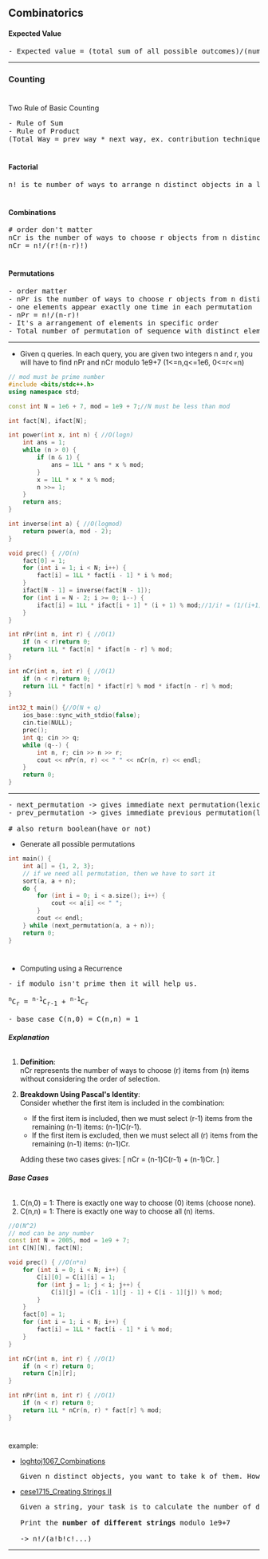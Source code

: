 ## Combinatorics

#### Expected Value

<pre>
- Expected value = (total sum of all possible outcomes)/(number of all possible outcome)
</pre>

---

### Counting

#

Two Rule of Basic Counting

<pre>
- Rule of Sum
- Rule of Product
(Total Way = prev way * next way, ex. contribution technique)
</pre>

#

#### Factorial

<pre>
n! is te number of ways to arrange n distinct objects in a line.
</pre>

#

#### Combinations

<pre>
# order don't matter
nCr is the number of ways to choose r objects from n distinct objects.
nCr = n!/(r!(n-r)!)
</pre>

#

#### Permutations

<pre>
- order matter
- nPr is the number of ways to choose r objects from n distinct objects and arrange them in line.
- one elements appear exactly one time in each permutation
- nPr = n!/(n-r)!
- It's a arrangement of elements in specific order
- Total number of permutation of sequence with distinct elements of lengths n is n!
</pre>

---

- Given q queries. In each query, you are given two integers n and r, you will have to find nPr and nCr modulo 1e9+7 (1<=n,q<=1e6, 0<=r<=n)

```cpp
// mod must be prime number
#include <bits/stdc++.h>
using namespace std;

const int N = 1e6 + 7, mod = 1e9 + 7;//N must be less than mod

int fact[N], ifact[N];

int power(int x, int n) { //O(logn)
    int ans = 1;
    while (n > 0) {
        if (n & 1) {
            ans = 1LL * ans * x % mod;
        }
        x = 1LL * x * x % mod;
        n >>= 1;
    }
    return ans;
}

int inverse(int a) { //O(logmod)
    return power(a, mod - 2);
}

void prec() { //O(n)
    fact[0] = 1;
    for (int i = 1; i < N; i++) {
        fact[i] = 1LL * fact[i - 1] * i % mod;
    }
    ifact[N - 1] = inverse(fact[N - 1]);
    for (int i = N - 2; i >= 0; i--) {
        ifact[i] = 1LL * ifact[i + 1] * (i + 1) % mod;//1/i! = (1/(i+1)!)*(i+1)
    }
}

int nPr(int n, int r) { //O(1)
    if (n < r)return 0;
    return 1LL * fact[n] * ifact[n - r] % mod;
}

int nCr(int n, int r) { //O(1)
    if (n < r)return 0;
    return 1LL * fact[n] * ifact[r] % mod * ifact[n - r] % mod;
}

int32_t main() {//O(N + q)
    ios_base::sync_with_stdio(false);
    cin.tie(NULL);
    prec();
    int q; cin >> q;
    while (q--) {
        int n, r; cin >> n >> r;
        cout << nPr(n, r) << " " << nCr(n, r) << endl;
    }
    return 0;
}
```

---

<pre>
- next_permutation -> gives immediate next permutation(lexicographical order)
- prev_permutation -> gives immediate previous permutation(lexicographical order)

# also return boolean(have or not)
</pre>

- Generate all possible permutations

```cpp
int main() {
    int a[] = {1, 2, 3};
    // if we need all permutation, then we have to sort it
    sort(a, a + n);
    do {
        for (int i = 0; i < a.size(); i++) {
            cout << a[i] << " ";
        }
        cout << endl;
    } while (next_permutation(a, a + n));
    return 0;
}
```

#

- Computing using a Recurrence
<pre>
- if modulo isn't prime then it will help us.

<sup>n</sup>C<sub>r</sub> = <sup>n-1</sup>C<sub>r-1</sub> + <sup>n-1</sup>C<sub>r</sub>

- base case C(n,0) = C(n,n) = 1
</pre>

###### **Explanation**

1. **Definition**:  
   nCr represents the number of ways to choose \(r\) items from \(n\) items without considering the order of selection.

2. **Breakdown Using Pascal's Identity**:  
   Consider whether the first item is included in the combination:

   - If the first item is included, then we must select \(r-1\) items from the remaining \(n-1\) items: \(n-1)C(r-1).
   - If the first item is excluded, then we must select all \(r\) items from the remaining \(n-1\) items: \(n-1)Cr.

   Adding these two cases gives:
   \[
   nCr = (n-1)C(r-1) + (n-1)Cr.
   \]

###### **Base Cases**

1. C(n,0) = 1\: There is exactly one way to choose \(0\) items (choose none).
2. C(n,n) = 1\: There is exactly one way to choose all \(n\) items.

```cpp
//O(N^2)
// mod can be any number
const int N = 2005, mod = 1e9 + 7;
int C[N][N], fact[N];

void prec() { //O(n*n)
    for (int i = 0; i < N; i++) {
        C[i][0] = C[i][i] = 1;
        for (int j = 1; j < i; j++) {
            C[i][j] = (C[i - 1][j - 1] + C[i - 1][j]) % mod;
        }
    }
    fact[0] = 1;
    for (int i = 1; i < N; i++) {
        fact[i] = 1LL * fact[i - 1] * i % mod;
    }
}

int nCr(int n, int r) { //O(1)
    if (n < r) return 0;
    return C[n][r];
}

int nPr(int n, int r) { //O(1)
    if (n < r) return 0;
    return 1LL * nCr(n, r) * fact[r] % mod;
}
```

#

example:

- [loghtoj1067_Combinations](./1_basic_counting/2_combination/loghtoj1067_Combinations.cpp)

  <pre>
  Given n distinct objects, you want to take k of them. How many ways can you do it?
  </pre>

- [cese1715_Creating Strings II](./1_basic_counting/2_combination/cses1715_Creating%20Strings2.cpp)
  <pre>
  Given a string, your task is to calculate the number of different strings that can be created using its characters.
  
  Print the <b>number of different strings</b> modulo 1e9+7
  
  -> n!/(a!b!c!...)
  </pre>

---

